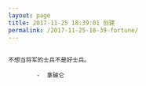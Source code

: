 ```yaml
---
layout: page
title: 2017-11-25 18:39:01 创建
permalink: /2017-11-25-18-39-fortune/
---
```

```

不想当将军的士兵不是好士兵。

        -  拿破仑

```
